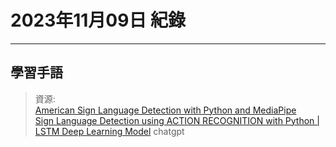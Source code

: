 # 2023年11月09日 紀錄
---
## 學習手語
> 資源:  
 [American Sign Language Detection with Python and MediaPipe](https://www.youtube.com/watch?v=L-IaQch8KYY)  
 [Sign Language Detection using ACTION RECOGNITION with Python | LSTM Deep Learning Model](https://www.youtube.com/watch?v=doDUihpj6ro)
  chatgpt

  
